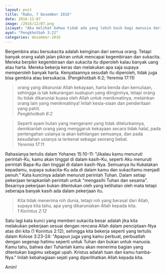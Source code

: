 ```yaml
---
layout: post
title: "Rabu, 7 Desember 2016"
date: 2016-12-07
image: /2016/12/07.png
isiayat: "Aku melihat bahwa tidak ada yang lebih baik bagi manusia dari pada bergembira dalam pekerjaannya, sebab itu adalah bahagiannya. Karena siapa akan memperlihatkan kepadanya apa yang akan terjadi sesudah dia?"
ayat: "Pengkhotbah 3:22"
categories: desember-2016
---
```


Bergembira atau bersukacita adalah keinginan dari semua orang. Tetapi banyak orang salah jalan pikiran untuk mencapai kegembiraan dan sukacita. Mereka berpikir kegembiraan dan sukacita itu diperoleh kalau banyak uang atau harta. Mereka bekerja keras dan melakukan apa saja supaya memperoleh banyak harta. Kenyataannya sesudah itu diperoleh, tidak juga bisa gembira atau bersukacia. (Pengkhotbah 6:2; Yeremia 17:11)

<blockquote>orang yang dikaruniai Allah kekayaan, harta benda dan kemuliaan, sehingga ia tak kekurangan suatupun yang diingininya, tetapi orang itu tidak dikaruniai kuasa oleh Allah untuk menikmatinya, melainkan orang lain yang menikmatinya! Inilah kesia-siaan dan penderitaan yang pahit.
<br /><cite>Pengkhotbah 6:2</cite></blockquote>

<blockquote>Seperti ayam hutan yang mengerami yang tidak ditelurkannya, demikianlah orang yang menggaruk kekayaan secara tidak halal, pada pertengahan usianya ia akan kehilangan semuanya, dan pada kesudahan usianya ia terkenal sebagai seorang bebal.
<br /><cite>Yeremia 17:11</cite></blockquote>

Rahasianya tertulis dalam Yohanes 15:10-11: "Jikalau kamu menuruti perintah-Ku, kamu akan tinggal di dalam kasih-Ku, seperti Aku menuruti perintah Bapa-Ku dan tinggal di dalam kasih-Nya. Semuanya itu Kukatakan kepadamu, supaya sukacita-Ku ada di dalam kamu dan sukacltamu menjadl penuh." Kata kuncinya adalah menuruti perintah Tuhan. Dalam setiap pekerjaan terapkanlah perintah untuk "mengasihi Tuhan dan sesama". Besarnya pekerjaan bukan ditentukan oleh yang kelihatan oleh mata tetapi seberapa banyak kasih ada dalam pekerjaan itu.

<blockquote>Kita tidak menerima roh dunia, tetapi roh yang berasal dari Allah, supaya kita tahu, apa yang dikaruniakan Allah kepada kita.
<br /><cite>1 Korintus 2:12</cite></blockquote>

Satu lagi kata kunci yang memberi sukacita besar adalah jika kita melakukan pekerjaan sesuai dengan rencana Allah dalam penciptaan-Nya atas diri kita (1 Korintus 2:12), sehingga kita bekerja seperti yang tertulis dalam Kolose 3:23-24: "Apapun juga yang kamu perbuat, perbuatlah dengan segenap hatimu seperti untuk Tuhan dan bukan untuk manusia. Kamu tahu, bahwa dari Tuhanlah kamu akan menerima bagian yang ditentukan bagimu sebagai upah. Kristus adalah tuan dan kamu hamba-Nya." Inilah kebahagiaan sejati yang diperlihatkan Allah kepada kita.

Amin!
